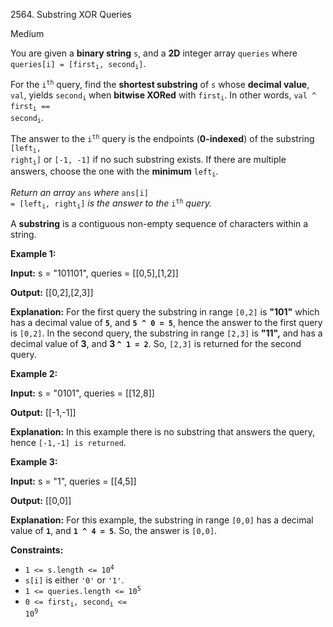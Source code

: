 2564\. Substring XOR Queries

Medium

You are given a **binary string** `s`, and a **2D** integer array `queries` where <code>queries[i] = [first<sub>i</sub>, second<sub>i</sub>]</code>.

For the <code>i<sup>th</sup></code> query, find the **shortest substring** of `s` whose **decimal value**, `val`, yields <code>second<sub>i</sub></code> when **bitwise XORed** with <code>first<sub>i</sub></code>. In other words, <code>val ^ first<sub>i</sub> == second<sub>i</sub></code>.

The answer to the <code>i<sup>th</sup></code> query is the endpoints (**0-indexed**) of the substring <code>[left<sub>i</sub>, right<sub>i</sub>]</code> or `[-1, -1]` if no such substring exists. If there are multiple answers, choose the one with the **minimum** <code>left<sub>i</sub></code>.

_Return an array_ `ans` _where_ <code>ans[i] = [left<sub>i</sub>, right<sub>i</sub>]</code> _is the answer to the_ <code>i<sup>th</sup></code> _query._

A **substring** is a contiguous non-empty sequence of characters within a string.

**Example 1:**

**Input:** s = "101101", queries = [[0,5],[1,2]]

**Output:** [[0,2],[2,3]]

**Explanation:** For the first query the substring in range `[0,2]` is **"101"** which has a decimal value of **`5`**, and **`5 ^ 0 = 5`**, hence the answer to the first query is `[0,2]`. In the second query, the substring in range `[2,3]` is **"11",** and has a decimal value of **3**, and **3 `^ 1 = 2`**. So, `[2,3]` is returned for the second query.

**Example 2:**

**Input:** s = "0101", queries = [[12,8]]

**Output:** [[-1,-1]]

**Explanation:** In this example there is no substring that answers the query, hence `[-1,-1] is returned`.

**Example 3:**

**Input:** s = "1", queries = [[4,5]]

**Output:** [[0,0]]

**Explanation:** For this example, the substring in range `[0,0]` has a decimal value of **`1`**, and **`1 ^ 4 = 5`**. So, the answer is `[0,0]`.

**Constraints:**

*   <code>1 <= s.length <= 10<sup>4</sup></code>
*   `s[i]` is either `'0'` or `'1'`.
*   <code>1 <= queries.length <= 10<sup>5</sup></code>
*   <code>0 <= first<sub>i</sub>, second<sub>i</sub> <= 10<sup>9</sup></code>